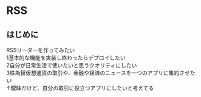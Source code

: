 # RSS

## はじめに
RSSリーダーを作ってみたい    
1基本的な機能を実装し終わったらデプロイしたい     
2自分が日常生活で使いたいと思うクオリティにしたい    
3株為替仮想通貨の取引や、金融や経済のニュースを一つのアプリに集約させたい     
↑曖昧だけど、自分の取引に役立つアプリにしたいと考えてる   
